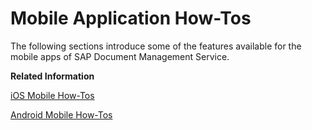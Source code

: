 <!-- loio52be3188af8d4aa49434fe90620736dc -->

# Mobile Application How-Tos

The following sections introduce some of the features available for the mobile apps of SAP Document Management Service.

**Related Information**  


[iOS Mobile How-Tos](ios-mobile-how-tos-4158db3.md "The following features are available for iOS apps of SAP Document Management Service. Not all features are available on all iOS devices.")

[Android Mobile How-Tos](android-mobile-how-tos-c34c9c2.md "The following features are available for Android apps of SAP Document Management Service. Not all features are available on all Android devices.")

